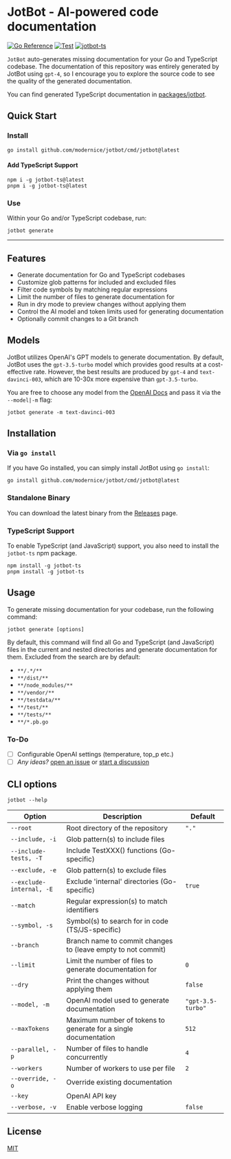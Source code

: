 # JotBot - AI-powered code documentation

[![Go Reference](https://pkg.go.dev/badge/github.com/modernice/jotbot.svg)](https://pkg.go.dev/github.com/modernice/jotbot)
[![Test](https://github.com/modernice/jotbot/actions/workflows/test.yml/badge.svg)](https://github.com/modernice/jotbot/actions/workflows/test.yml)
[![jotbot-ts](https://github.com/modernice/jotbot/actions/workflows/jotbot-ts.yml/badge.svg)](https://github.com/modernice/jotbot/actions/workflows/jotbot-ts.yml)

`JotBot` auto-generates missing documentation for your Go and TypeScript codebase.
The documentation of this repository was entirely generated by JotBot using
`gpt-4`, so I encourage you to explore the source code to see the quality of the
generated documentation.

You can find generated TypeScript documentation in [packages/jotbot](./packages/jotbot).

## Quick Start

### Install

```
go install github.com/modernice/jotbot/cmd/jotbot@latest
```

#### Add TypeScript Support

```
npm i -g jotbot-ts@latest
pnpm i -g jotbot-ts@latest
```

### Use

Within your Go and/or TypeScript codebase, run:

```
jotbot generate
```

---

## Features

- Generate documentation for Go and TypeScript codebases
- Customize glob patterns for included and excluded files
- Filter code symbols by matching regular expressions
- Limit the number of files to generate documentation for
- Run in dry mode to preview changes without applying them
- Control the AI model and token limits used for generating documentation
- Optionally commit changes to a Git branch

## Models

JotBot utilizes OpenAI's GPT models to generate documentation. By default,
JotBot uses the `gpt-3.5-turbo` model which provides good results at
a cost-effective rate. However, the best results are produced by `gpt-4` and
`text-davinci-003`, which are 10-30x more expensive than `gpt-3.5-turbo`.

You are free to choose any model from the [OpenAI Docs](https://platform.openai.com/docs/models)
and pass it via the `--model|-m` flag:

```
jotbot generate -m text-davinci-003
```

## Installation

### Via `go install`

If you have Go installed, you can simply install JotBot using `go install`:

```
go install github.com/modernice/jotbot/cmd/jotbot@latest
```

### Standalone Binary

You can download the latest binary from the
[Releases](https://github.com/modernice/jotbot/releases/latest) page.

### TypeScript Support

To enable TypeScript (and JavaScript) support, you also need to install the
`jotbot-ts` npm package.

```
npm install -g jotbot-ts
pnpm install -g jotbot-ts
```

## Usage

To generate missing documentation for your codebase, run the following command:

```
jotbot generate [options]
```

By default, this command will find all Go and TypeScript (and JavaScript) files
in the current and nested directories and generate documentation for them.
Excluded from the search are by default:

- `**/.*/**`
- `**/dist/**`
- `**/node_modules/**`
- `**/vendor/**`
- `**/testdata/**`
- `**/test/**`
- `**/tests/**`
- `**/*.pb.go`


### To-Do

- [ ] Configurable OpenAI settings (temperature, top_p etc.)
- [ ] _Any ideas?_ [open an issue](//github.com/modernice/jotbot/issues) or [start a discussion](//github.com/modernice/jotbot/discussions)

## CLI options

```
jotbot --help
```

| Option                 | Description                                                             | Default        |
|------------------------|-------------------------------------------------------------------------|----------------|
| `--root`               | Root directory of the repository                                        | `"."`          |
| `--include, -i`       | Glob pattern(s) to include files                                        |                |
| `--include-tests, -T` | Include TestXXX() functions (Go-specific)                               |                |
| `--exclude, -e`       | Glob pattern(s) to exclude files                                        |                |
| `--exclude-internal, -E` | Exclude 'internal' directories (Go-specific)                          | `true`         |
| `--match`             | Regular expression(s) to match identifiers                              |                |
| `--symbol, -s`        | Symbol(s) to search for in code (TS/JS-specific)                        |                |
| `--branch`             | Branch name to commit changes to (leave empty to not commit)            |                |
| `--limit`              | Limit the number of files to generate documentation for                 | `0`            |
| `--dry`                | Print the changes without applying them                                 | `false`        |
| `--model, -m`          | OpenAI model used to generate documentation                             | `"gpt-3.5-turbo"` |
| `--maxTokens`          | Maximum number of tokens to generate for a single documentation         | `512`          |
| `--parallel, -p`      | Number of files to handle concurrently                                  | `4`            |
| `--workers`            | Number of workers to use per file                                       | `2`            |
| `--override, -o`      | Override existing documentation                                         |                |
| `--key`                | OpenAI API key                                                          |                |
| `--verbose, -v`       | Enable verbose logging                                                  | `false`        |

## License

[MIT](./LICENSE)
